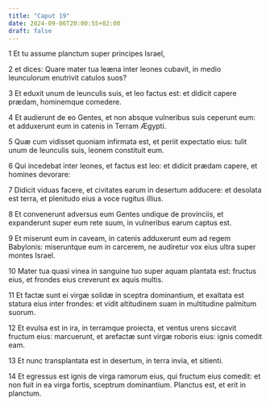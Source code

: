 ```yaml
---
title: "Caput 19"
date: 2024-09-06T20:00:55+02:00
draft: false
---
```



1 Et tu assume planctum super principes Israel,

2 et dices: Quare mater tua leæna inter leones cubavit, in medio leunculorum enutrivit catulos suos?

3 Et eduxit unum de leunculis suis, et leo factus est: et didicit capere prædam, hominemque comedere.

4 Et audierunt de eo Gentes, et non absque vulneribus suis ceperunt eum: et adduxerunt eum in catenis in Terram Ægypti.

5 Quæ cum vidisset quoniam infirmata est, et periit expectatio eius: tulit unum de leunculis suis, leonem constituit eum.

6 Qui incedebat inter leones, et factus est leo: et didicit prædam capere, et homines devorare:

7 Didicit viduas facere, et civitates earum in desertum adducere: et desolata est terra, et plenitudo eius a voce rugitus illius.

8 Et convenerunt adversus eum Gentes undique de provinciis, et expanderunt super eum rete suum, in vulneribus earum captus est.

9 Et miserunt eum in caveam, in catenis adduxerunt eum ad regem Babylonis: miseruntque eum in carcerem, ne audiretur vox eius ultra super montes Israel.

10 Mater tua quasi vinea in sanguine tuo super aquam plantata est: fructus eius, et frondes eius creverunt ex aquis multis.

11 Et factæ sunt ei virgæ solidæ in sceptra dominantium, et exaltata est statura eius inter frondes: et vidit altitudinem suam in multitudine palmitum suorum.

12 Et evulsa est in ira, in terramque proiecta, et ventus urens siccavit fructum eius: marcuerunt, et arefactæ sunt virgæ roboris eius: ignis comedit eam.

13 Et nunc transplantata est in desertum, in terra invia, et sitienti.

14 Et egressus est ignis de virga ramorum eius, qui fructum eius comedit: et non fuit in ea virga fortis, sceptrum dominantium. Planctus est, et erit in planctum.

